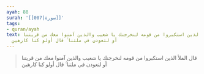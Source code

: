 ```yaml
---
ayah: 88
surah: '[[007|سورة]]'
tags:
- quran/ayah
text: قال الملأ الذين استكبروا من قومه لنخرجنك يا شعيب والذين آمنوا معك من قريتنا
  أو لتعودن في ملتنا ۚ قال أولو كنا كارهين
---
```

> قال الملأ الذين استكبروا من قومه لنخرجنك يا شعيب والذين آمنوا معك من قريتنا أو لتعودن في ملتنا ۚ قال أولو كنا كارهين
